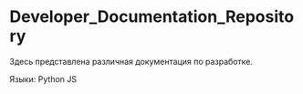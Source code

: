 # Developer_Documentation_Repository
Здесь представлена различная документация по разработке.

Языки:
Python
JS
